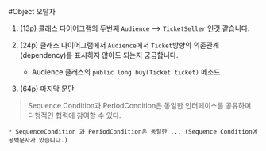 #Object 오탈자

1. (13p) 클래스 다이어그램의 두번째 ``Audience`` --> ``TicketSeller`` 인것 같습니다.


1. (24p) 클래스 다이어그램에서 ``Audience``에서 ``Ticket``방향의 의존관계(dependency)를 표시하지 않아도 되는지 궁금합니다.

	* Audience 클래스의 ``public long buy(Ticket ticket)`` 메소드
	
	
1. (64p) 마지막 문단

>Sequence Condition과 PeriodCondition은 동일한 인터페이스를 공유하며 다형적인 협력에 참여할 수 있다.

	* SequenceCondition 과 PeriodCondition은 동일한 ... (Sequence Condition에 공백문자가 있습니다.)